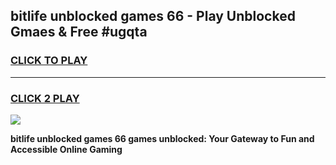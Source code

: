 
## bitlife unblocked games 66 - Play Unblocked Gmaes & Free #ugqta
<h3>
<a href="https://premium.freeplayer.one?title=bitlife_unblocked_games_66&ref=03M">CLICK TO PLAY</a></h3>
<hr>

<h3>
<a href="https://premium.freeplayer.one?title=bitlife_unblocked_games_66&ref=03M">CLICK 2 PLAY</a>
  
</h3>

<a href="https://premium.freeplayer.one?title=bitlife_unblocked_games_66&ref=03M"><img src="https://clearcache.store/games.png"></a>


**bitlife unblocked games 66 games unblocked: Your Gateway to Fun and Accessible Online Gaming**
